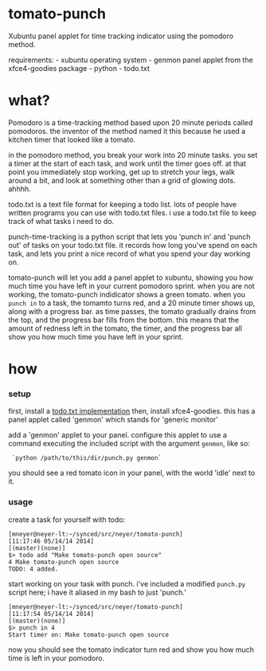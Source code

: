 tomato-punch
============

Xubuntu panel applet for time tracking indicator using the pomodoro method.


requirements:
    - xubuntu operating system
    - genmon panel applet from the xfce4-goodies package
    - python 
    - todo.txt

# what?

Pomodoro is a time-tracking method based upon 20 minute periods called pomodoros. the inventor of the method named it this because he used a kitchen timer that looked like a tomato.

in the pomodoro method, you break your work into 20 minute tasks. you set a timer at the start of each task, and work until the timer goes off. at that point you immediately stop working, get up to stretch your legs, walk around a bit, and look at something other than a grid of glowing dots. ahhhh.

todo.txt is a text file format for keeping a todo list. lots of people have written programs you can use with todo.txt files. i use a todo.txt file to keep track of what tasks i need to do. 

punch-time-tracking is a python script that lets you 'punch in' and 'punch out' of tasks on your todo.txt file. it records how long you've spend on each task, and lets you print a nice record of what you spend your day working on. 

tomato-punch will let you add a panel applet to xubuntu, showing you how much time you have left in your current pomodoro sprint. when you are not working, the tomato-punch indidicator shows a green tomato. when you `punch in` to a task, the tomamto turns red, and a 20 minute timer shows up, along with a progress bar. as time passes, the tomato gradually drains from the top, and the progress bar fills from the bottom. this means that the amount of redness left in the tomato, the timer, and the progress bar all show you how much time you have left in your sprint.


# how

### setup
first, install a [todo.txt implementation](https://github.com/ginatrapani/todo.txt-cli.)
then, install xfce4-goodies. this has a panel applet called 'genmon' which stands for 'generic monitor'

add a 'genmon' applet to your panel. configure this applet to use a command executing the included script with the argument `genmon`, like so:

     `python /path/to/this/dir/punch.py genmon`


you should see a red tomato icon in your panel, with the world 'idle' next to it.

### usage

create a task for yourself with todo:

    [mneyer@neyer-lt:~/synced/src/neyer/tomato-punch]
    [11:17:46 05/14/14 2014]
    [(master)(none)]
    $> todo add "Make tomato-punch open source"
    4 Make tomato-punch open source
    TODO: 4 added.

start working on your task with punch. i've included a modified `punch.py` script here; i have it aliased in my bash to just 'punch.'

    [mneyer@neyer-lt:~/synced/src/neyer/tomato-punch]
    [11:17:54 05/14/14 2014]
    [(master)(none)]
    $> punch in 4
    Start timer on: Make tomato-punch open source


now you should see the tomato indicator turn red and show you how much time is left in your pomodoro.
